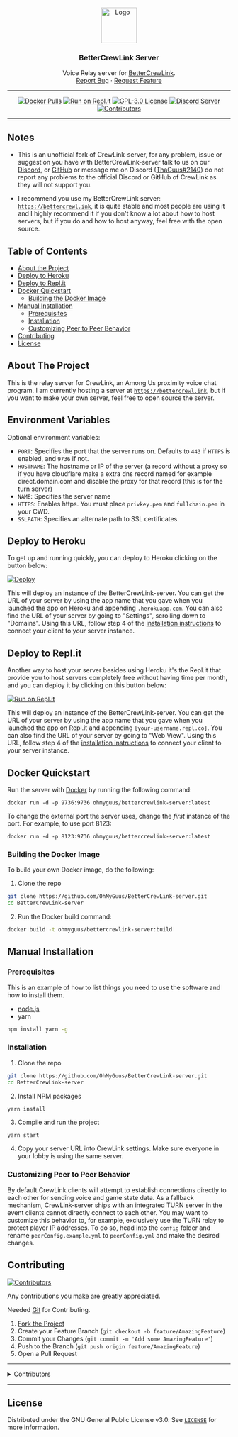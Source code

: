 <br />
<p align="center">
  <a href="https://github.com/OhMyGuus/BetterCrewLink-server">
    <img src="logo.png" alt="Logo" width="80" height="80">
  </a>

  <h3 align="center">BetterCrewLink Server</h3>

  <p align="center">
    Voice Relay server for <a href="https://github.com/OhMyGuus/BetterCrewLink">BetterCrewLink</a>.
    <br />
    <a href="https://github.com/OhMyGuus/BetterCrewLink-server/issues">Report Bug</a>
    ·
    <a href="https://github.com/OhMyGuus/BetterCrewLink-server/issues">Request Feature</a>
  </p>
</p>
<hr />

<p>
<p align="center">
    <a href="https://hub.docker.com/repository/docker/ohmyguus/bettercrewlink-server"><img src="https://img.shields.io/docker/pulls/ohmyguus/bettercrewlink-server?label=Docker%20Pulls&logo=Docker" alt="Docker Pulls"></img></a>
    <a href="https://repl.it/github/OhMyGuus/BetterCrewLink-server"><img src="https://repl.it/badge/github/OhMyGuus/BetterCrewLink-server" alt="Run on Repl.it"></img></a>
    <a href="https://github.com/OhMyGuus/BetterCrewLink-server/blob/master/LICENSE"><img src="https://img.shields.io/github/license/OhMyGuus/BetterCrewLink-server?label=License" alt="GPL-3.0 License"></img></a>
    <a href="https://discord.gg/qDqTzvj4SH"><img src="https://img.shields.io/discord/791516611143270410?color=cornflowerblue&label=Discord&logo=Discord&logoColor=white" alt="Discord Server"></img></a>
    <a href="https://github.com/OhMyGuus/BetterCrewLink-server/graphs/contributors"><img src="https://img.shields.io/github/contributors/OhMyGuus/BetterCrewLink-server?label=Contributors&logo=GitHub" alt="Contributors"></img></a>
</p>
<hr />

<!-- NOTES -->
## Notes

- This is an unofficial fork of CrewLink-server, for any problem, issue or suggestion you have with BetterCrewLink-server talk to us on our [Discord](https://discord.gg/qDqTzvj4SH), or [GitHub](https://github.com/OhMyGuus/BetterCrewLink-server/issues) or message me on Discord ([ThaGuus#2140](https://discordapp.com/users/508426414387757057)) do not report any problems to the official Discord or GitHub of CrewLink as they will not support you.

- I recommend you use my BetterCrewLink server: <a href="https://bettercrewl.ink">`https://bettercrewl.ink`</a>, it is quite stable and most people are using it and I highly recommend it if you don't know a lot about how to host servers, but if you do and how to host anyway, feel free with the open source.

<!-- TABLE OF CONTENTS -->
## Table of Contents

* [About the Project](#about-the-project)
* [Deploy to Heroku](#deploy-to-heroku)
* [Deploy to Repl.it](#deploy-to-replit)
* [Docker Quickstart](#docker-quickstart)
  * [Building the Docker Image](#building-the-docker-image)
* [Manual Installation](#manual-installation)
  * [Prerequisites](#prerequisites)
  * [Installation](#installation)
  * [Customizing Peer to Peer Behavior](#customizing-peer-to-peer-behavior)
* [Contributing](#contributing)
* [License](#license)

<!-- ABOUT THE PROJECT -->
## About The Project

This is the relay server for CrewLink, an Among Us proximity voice chat program. I am currently hosting a server at <a href="https://bettercrewl.ink">`https://bettercrewl.ink`</a>, but if you want to make your own server, feel free to open source the server.

## Environment Variables

Optional environment variables:

 - `PORT`: Specifies the port that the server runs on. Defaults to `443` if `HTTPS` is enabled, and `9736` if not.
 - `HOSTNAME`: The hostname or IP of the server (a record without a proxy so if you have cloudflare make a extra dns record named for example direct.domain.com and disable the proxy for that record (this is for the turn server)
 - `NAME`: Specifies the server name
 - `HTTPS`: Enables https. You must place `privkey.pem` and `fullchain.pem` in your CWD.
 - `SSLPATH`: Specifies an alternate path to SSL certificates.

## Deploy to Heroku

To get up and running quickly, you can deploy to Heroku clicking on the button below:

[![Deploy](https://www.herokucdn.com/deploy/button.svg)](https://heroku.com/deploy)

This will deploy an instance of the BetterCrewLink-server. You can get the URL of your server by using the app name that you gave when you launched the app on Heroku and appending `.herokuapp.com`. You can also find the URL of your server by going to "Settings", scrolling down to "Domains". Using this URL, follow step 4 of the [installation instructions](https://github.com/OhMyGuus/BetterCrewLink-server#manual-installation) to connect your client to your server instance.

## Deploy to Repl.it

Another way to host your server besides using Heroku it's the Repl.it that provide you to host servers completely free without having time per month, and you can deploy it by clicking on this button below:

[![Run on Repl.it][replit-shield]][replit-url]

This will deploy an instance of the BetterCrewLink-server. You can get the URL of your server by using the app name that you gave when you launched the app on Repl.it and appending `[your-username.repl.co]`. You can also find the URL of your server by going to "Web View". Using this URL, follow step 4 of the [installation instructions](https://github.com/OhMyGuus/BetterCrewLink-server#manual-installation) to connect your client to your server instance.

## Docker Quickstart

Run the server with [Docker](https://docs.docker.com/get-docker/) by running the following command:

```
docker run -d -p 9736:9736 ohmyguus/bettercrewlink-server:latest
```

To change the external port the server uses, change the *first* instance of the port. For example, to use port 8123:

```
docker run -d -p 8123:9736 ohmyguus/bettercrewlink-server:latest
```

### Building the Docker Image

To build your own Docker image, do the following:

1. Clone the repo
```sh
git clone https://github.com/OhMyGuus/BetterCrewLink-server.git
cd BetterCrewLink-server
```

2. Run the Docker build command:
```sh
docker build -t ohmyguus/bettercrewlink-server:build
```

## Manual Installation

### Prerequisites

This is an example of how to list things you need to use the software and how to install them.
* [node.js](https://nodejs.org/en/download/)
* yarn
```sh
npm install yarn -g
```

### Installation

1. Clone the repo
```sh
git clone https://github.com/OhMyGuus/BetterCrewLink-server.git
cd BetterCrewLink-server
```
2. Install NPM packages
```sh
yarn install
```
3. Compile and run the project
```JS
yarn start
```
4. Copy your server URL into CrewLink settings. Make sure everyone in your lobby is using the same server.

### Customizing Peer to Peer Behavior
By default CrewLink clients will attempt to establish connections directly to each other for sending voice and game 
state data. As a fallback mechanism, CrewLink-server ships with an integrated TURN server in the event clients cannot
directly connect to each other. You may want to customize this behavior to, for example, exclusively use the TURN relay
to protect player IP addresses. To do so, head into the ``config`` folder and rename ``peerConfig.example.yml`` to
``peerConfig.yml`` and make the desired changes.

<!-- CONTRIBUTING -->
## Contributing

[![Contributors][contributors-shield]][contributors-url]

Any contributions you make are greatly appreciated.

Needed [Git](https://git-scm.com/downloads) for Contributing.

1. [Fork the Project](https://github.com/OhMyGuus/BetterCrewLink-server/fork)
2. Create your Feature Branch (`git checkout -b feature/AmazingFeature`)
3. Commit your Changes (`git commit -m 'Add some AmazingFeature'`)
4. Push to the Branch (`git push origin feature/AmazingFeature`)
5. Open a Pull Request

<hr />

<details>
<summary> Contributors </summary>

See the category [Contributors (in other repository)](https://github.com/OhMyGuus/BetterCrewLink#contributing).

</details>

<hr />

## License

Distributed under the GNU General Public License v3.0. See <a href="https://github.com/OhMyGuus/BetterCrewLink-server/blob/master/LICENSE">`LICENSE`</a> for more information.

[docker-shield]: https://img.shields.io/docker/pulls/ohmyguus/bettercrewlink-server?label=Docker%20Pulls&logo=Docker
[docker-url]: https://hub.docker.com/repository/docker/ohmyguus/bettercrewlink-server
[replit-shield]: https://repl.it/badge/github/OhMyGuus/BetterCrewLink-server
[replit-url]: https://repl.it/github/OhMyGuus/BetterCrewLink-server
[license-shield]: https://img.shields.io/github/license/OhMyGuus/BetterCrewLink-server?label=License
[license-url]: https://github.com/OhMyGuus/BetterCrewLink-server/blob/master/LICENSE
[discord-shield]: https://img.shields.io/discord/791516611143270410?color=cornflowerblue&label=Discord&logo=Discord&logoColor=white
[discord-url]: https://discord.gg/qDqTzvj4SH
[contributors-shield]: https://img.shields.io/github/contributors/OhMyGuus/BetterCrewLink-server?label=Contributors&logo=GitHub
[contributors-url]: https://github.com/OhMyGuus/BetterCrewLink-server/graphs/contributors
[status-shield]: https://img.shields.io/nodeping/status/d05ourk4-xif3-4x57-83ro-59qr0yr5j33l?down_message=Offline&label=Status&up_message=Online
[status-url]: https://bettercrewl.ink/
[uptime-shield]: https://img.shields.io/nodeping/uptime/d05ourk4-xif3-4x57-83ro-59qr0yr5j33l?label=Uptime
[uptime-url]: https://bettercrewl.ink/

